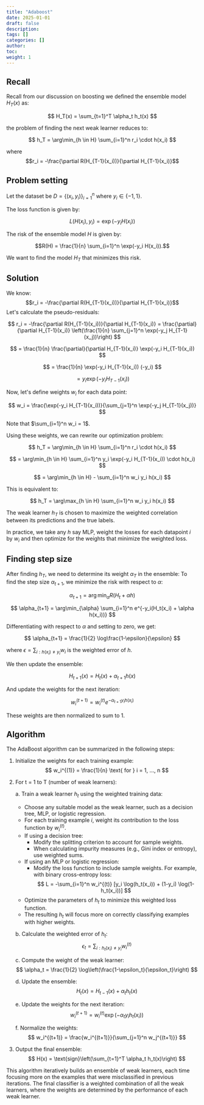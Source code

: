 ```yaml
---
title: "Adaboost"
date: 2025-01-01
draft: false
description:
tags: []
categories: []
author:
toc:
weight: 1
---
```


## Recall
Recall from our discussion on boosting we defined the ensemble model $H_T(x)$ as:

$$ H_T(x) = \sum_{t=1}^T \alpha_t h_t(x) $$

the problem of finding the next weak learner reduces to:

$$ h_T = \arg\min_{h \in H} \sum_{i=1}^n r_i \cdot h(x_i) $$

where 
$$r_i = -\frac{\partial R(H_{T-1}(x_i))}{\partial H_{T-1}(x_i)}$$ 

## Problem setting

Let the dataset be $D = \{(x_i, y_i)\}_{i=1}^n$ where $y_i \in \{-1, 1\}$.

The loss function is given by:

$$L(H(x_i), y_i) = \exp(-y_i H(x_i))$$

The risk of the ensemble model $H$ is given by:

$$R(H) = \frac{1}{n} \sum_{i=1}^n \exp(-y_i H(x_i)).$$

We want to find the model $H_T$ that minimizes this risk.

## Solution
We know:
$$r_i = -\frac{\partial R(H_{T-1}(x_i))}{\partial H_{T-1}(x_i)}$$ 
Let's calculate the pseudo-residuals:

$$ r_i = -\frac{\partial R(H_{T-1}(x_i))}{\partial H_{T-1}(x_i)} = \frac{\partial}{\partial H_{T-1}(x_i)} \left(\frac{1}{n} \sum_{j=1}^n \exp(-y_j H_{T-1}(x_j))\right) $$

$$ = \frac{1}{n} \frac{\partial}{\partial H_{T-1}(x_i)} \exp(-y_i H_{T-1}(x_i)) $$

$$ = \frac{1}{n} \exp(-y_i H_{T-1}(x_i)) (-y_i) $$

$$ = y_i \exp(-y_i H_{T-1}(x_i)) $$

Now, let's define weights $w_i$ for each data point:

$$ w_i = \frac{\exp(-y_i H_{T-1}(x_i))}{\sum_{j=1}^n \exp(-y_j H_{T-1}(x_j))} $$

Note that $\sum_{i=1}^n w_i = 1$.

Using these weights, we can rewrite our optimization problem:

$$ h_T = \arg\min_{h \in H} \sum_{i=1}^n r_i \cdot h(x_i) $$

$$ = \arg\min_{h \in H} \sum_{i=1}^n y_i \exp(-y_i H_{T-1}(x_i)) \cdot h(x_i) $$

$$ = \arg\min_{h \in H} - \sum_{i=1}^n w_i y_i h(x_i) $$

This is equivalent to:

$$ h_T = \arg\max_{h \in H} \sum_{i=1}^n w_i y_i h(x_i) $$

The weak learner $h_T$ is chosen to maximize the weighted correlation between its predictions and the true labels.

In practice, we take any $h$ say MLP, weight the losses for each datapoint $i$ by $w_i$ and then optimize for the weights that minimize the weighted loss.

## Finding step size

After finding $h_T$, we need to determine its weight $\alpha_T$ in the ensemble:
To find the step size $\alpha_{t+1}$, we minimize the risk with respect to $\alpha$:

$$ \alpha_{t+1} = \arg\min_{\alpha} R(H_t + \alpha h) $$

$$ \alpha_{t+1} = \arg\min_{\alpha} \sum_{i=1}^n e^{-y_i(H_t(x_i) + \alpha h(x_i))} $$

Differentiating with respect to $\alpha$ and setting to zero, we get:

$$ \alpha_{t+1} = \frac{1}{2} \log\frac{1-\epsilon}{\epsilon} $$

where $\epsilon = \sum_{i:h(x_i)\neq y_i} w_i$ is the weighted error of $h$.

We then update the ensemble:

$$ H_{t+1}(x) = H_t(x) + \alpha_{t+1} h(x) $$

And update the weights for the next iteration:

$$ w_i^{(t+1)} = w_i^{(t)} e^{-\alpha_{t+1} y_i h(x_i)} $$

These weights are then normalized to sum to 1.

## Algorithm
The AdaBoost algorithm can be summarized in the following steps:

1. Initialize the weights for each training example:
   $$ w_i^{(1)} = \frac{1}{n} \text{ for } i = 1, ..., n $$

2. For t = 1 to T (number of weak learners):
   
   a. Train a weak learner $h_t$ using the weighted training data:
      - Choose any suitable model as the weak learner, such as a decision tree, MLP, or logistic regression.
      - For each training example $i$, weight its contribution to the loss function by $w_i^{(t)}$.
      - If using a decision tree:
        - Modify the splitting criterion to account for sample weights.
        - When calculating impurity measures (e.g., Gini index or entropy), use weighted sums.
      - If using an MLP or logistic regression:
        - Modify the loss function to include sample weights. For example, with binary cross-entropy loss:
          $$ L = -\sum_{i=1}^n w_i^{(t)} [y_i \log(h_t(x_i)) + (1-y_i) \log(1-h_t(x_i))] $$
      - Optimize the parameters of $h_t$ to minimize this weighted loss function.
      - The resulting $h_t$ will focus more on correctly classifying examples with higher weights.
   
   b. Calculate the weighted error of $h_t$:
      $$ \epsilon_t = \sum_{i:h_t(x_i)\neq y_i} w_i^{(t)} $$
   
   c. Compute the weight of the weak learner:
      $$ \alpha_t = \frac{1}{2} \log\left(\frac{1-\epsilon_t}{\epsilon_t}\right) $$
   
   d. Update the ensemble:
      $$ H_t(x) = H_{t-1}(x) + \alpha_t h_t(x) $$
   
   e. Update the weights for the next iteration:
      $$ w_i^{(t+1)} = w_i^{(t)} \exp(-\alpha_t y_i h_t(x_i)) $$
      
   f. Normalize the weights:
      $$ w_i^{(t+1)} = \frac{w_i^{(t+1)}}{\sum_{j=1}^n w_j^{(t+1)}} $$

3. Output the final ensemble:
   $$ H(x) = \text{sign}\left(\sum_{t=1}^T \alpha_t h_t(x)\right) $$

This algorithm iteratively builds an ensemble of weak learners, each time focusing more on the examples that were misclassified in previous iterations. The final classifier is a weighted combination of all the weak learners, where the weights are determined by the performance of each weak learner.



